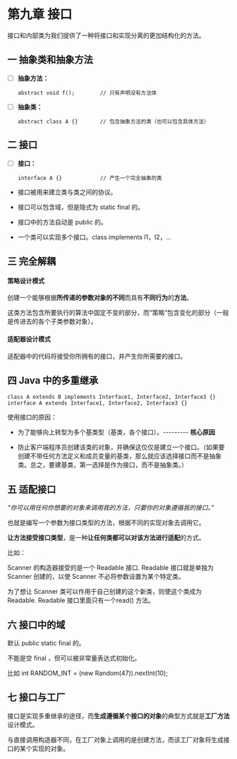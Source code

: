 # 第九章 接口

接口和内部类为我们提供了一种将接口和实现分离的更加结构化的方法。

## 一 抽象类和抽象方法

- [ ] **抽象方法：**

  ```
  abstract void f();		// 只有声明没有方法体
  ```

- [ ] **抽象类：**

  ```
  abstract class A {}		// 包含抽象方法的类（也可以包含具体方法）
  ```

## 二 接口

- [ ] **接口：**

  ```
  interface A {}			// 产生一个完全抽象的类
  ```

- 接口被用来建立类与类之间的协议。

- 接口可以包含域，但是隐式为 static final 的。

- 接口中的方法自动是 public 的。

- 一个类可以实现多个接口。class implements I1，I2，...

## 三 完全解耦

#### 策略设计模式

创建一个能够根据**所传递的参数对象的不同**而具有**不同行为**的**方法**。

这类方法包含所要执行的算法中固定不变的部分，而“策略”包含变化的部分（一般是传进去的各个子类参数对象）。

#### 适配器设计模式

适配器中的代码将接受你所拥有的接口，并产生你所需要的接口。

## 四 Java 中的多重继承

```
class A extends B implements Interface1, Interface2, Interface3 {}
interface A extends Interface1, Interface2, Interface3 {}
```

使用接口的原因：

- 为了能够向上转型为多个基类型（基类，各个接口）。--------- **核心原因**

- 防止客户端程序员创建该类的对象，并确保这仅仅是建立一个接口。（如果要创建不带任何方法定义和成员变量的基类，那么就应该选择接口而不是抽象类。总之，要建基类，第一选择是作为接口，而不是抽象类。）

## 五 适配接口

*“你可以用任何你想要的对象来调用我的方法，只要你的对象遵循我的接口。”*

也就是编写一个参数为接口类型的方法，根据不同的实现对象去调用它。

**让方法接受接口类型**，是一种**让任何类都可以对该方法进行适配**的方式。

比如：

Scanner 的构造器接受的是一个 Readable 接口. Readable 接口就是单独为 Scanner  创建的，以使 Scanner 不必将参数设置为某个特定类。

为了想让 Scanner 类可以作用于自己创建的这个新类，则使这个类成为 Readable. Readable 接口里面只有一个read() 方法。

## 六 接口中的域

默认 public static final 的。

不能是空 final ，但可以被非常量表达式初始化。

比如 int RANDOM_INT = (new Random(47)).nextInt(10);

## 七 接口与工厂

接口是实现多重继承的途径，而**生成遵循某个接口的对象**的典型方式就是**工厂方法**设计模式。

与直接调用构造器不同，在工厂对象上调用的是创建方法，而该工厂对象将生成接口的某个实现的对象。



<!--这三个模式还有疑问，之后作为模块专门再看看。-->
